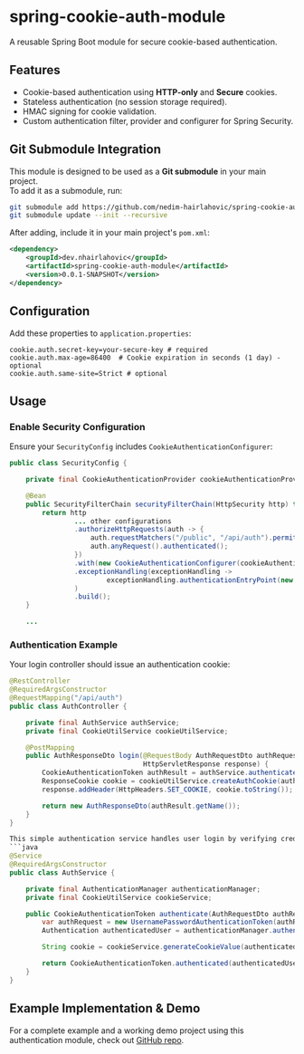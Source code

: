 # spring-cookie-auth-module

A reusable Spring Boot module for secure cookie-based authentication.

## Features
- Cookie-based authentication using **HTTP-only** and **Secure** cookies.
- Stateless authentication (no session storage required).
- HMAC signing for cookie validation.
- Custom authentication filter, provider and configurer for Spring Security.

## Git Submodule Integration

This module is designed to be used as a **Git submodule** in your main project.  
To add it as a submodule, run:

```sh
git submodule add https://github.com/nedim-hairlahovic/spring-cookie-auth-module.git <folder-name>
git submodule update --init --recursive
```

After adding, include it in your main project's  `pom.xml`:
```xml
<dependency>
    <groupId>dev.nhairlahovic</groupId>
    <artifactId>spring-cookie-auth-module</artifactId>
    <version>0.0.1-SNAPSHOT</version>
</dependency>
```
## Configuration

Add these properties to `application.properties`:
```properties
cookie.auth.secret-key=your-secure-key # required
cookie.auth.max-age=86400  # Cookie expiration in seconds (1 day) - optional
cookie.auth.same-site=Strict # optional
```

## Usage

### Enable Security Configuration

Ensure your `SecurityConfig` includes `CookieAuthenticationConfigurer`:
```java
public class SecurityConfig {

    private final CookieAuthenticationProvider cookieAuthenticationProvider;

    @Bean
    public SecurityFilterChain securityFilterChain(HttpSecurity http) throws Exception {
        return http
                ... other configurations
                .authorizeHttpRequests(auth -> {
                    auth.requestMatchers("/public", "/api/auth").permitAll();
                    auth.anyRequest().authenticated();
                })
                .with(new CookieAuthenticationConfigurer(cookieAuthenticationProvider), withDefaults())
                .exceptionHandling(exceptionHandling ->
                        exceptionHandling.authenticationEntryPoint(new DefaultAuthenticationEntryPoint()) // Add default exception for unauthorized requests
                )
                .build();
    }

    ...
```

### Authentication Example

Your login controller should issue an authentication cookie:
```java
@RestController
@RequiredArgsConstructor
@RequestMapping("/api/auth")
public class AuthController {

    private final AuthService authService;
    private final CookieUtilService cookieUtilService;

    @PostMapping
    public AuthResponseDto login(@RequestBody AuthRequestDto authRequest,
                                 HttpServletResponse response) {
        CookieAuthenticationToken authResult = authService.authenticate(authRequest);
        ResponseCookie cookie = cookieUtilService.createAuthCookie(authResult.getCookie());
        response.addHeader(HttpHeaders.SET_COOKIE, cookie.toString());

        return new AuthResponseDto(authResult.getName());
    }
}

This simple authentication service handles user login by verifying credentials, generating a secure authentication cookie, and returning a token for further authorization:
```java
@Service
@RequiredArgsConstructor
public class AuthService {

    private final AuthenticationManager authenticationManager;
    private final CookieUtilService cookieService;

    public CookieAuthenticationToken authenticate(AuthRequestDto authRequestDto) {
        var authRequest = new UsernamePasswordAuthenticationToken(authRequestDto.username(), authRequestDto.password());
        Authentication authenticatedUser = authenticationManager.authenticate(authRequest);

        String cookie = cookieService.generateCookieValue(authenticatedUser.getName());

        return CookieAuthenticationToken.authenticated(authenticatedUser.getName(), cookie);
    }
}
```

## Example Implementation & Demo

For a complete example and a working demo project using this authentication module, check out [GitHub repo](https://github.com/nedim-hairlahovic/spring-cookie-auth-demo).
